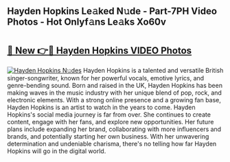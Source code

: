 ## Hayden Hopkins Le𝚊ked N𝚞de - Part-7PH Video Photos - Hot Onlyf𝚊ns Le𝚊ks Xo60v

# <h2><a href="http://ab14689.deff.icu/?id=Hayden+Hopkins">🔗 New 👉🔴 Hayden Hopkins VIDEO Photos</a></h2>

[![Hayden Hopkins N𝚞des](https://i.imgur.com/rIISA9y.gif)](http://ab14689.deff.icu/?id=Hayden+Hopkins)
Hayden Hopkins is a talented and versatile British singer-songwriter, known for her powerful vocals, emotive lyrics, and genre-bending sound. Born and raised in the UK, Hayden Hopkins has been making waves in the music industry with her unique blend of pop, rock, and electronic elements. With a strong online presence and a growing fan base, Hayden Hopkins is an artist to watch in the years to come. Hayden Hopkins's social media journey is far from over. She continues to create content, engage with her fans, and explore new opportunities. Her future plans include expanding her brand, collaborating with more influencers and brands, and potentially starting her own business. With her unwavering determination and undeniable charisma, there's no telling how far Hayden Hopkins will go in the digital world.
